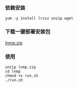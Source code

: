 ### 依赖安装
```
﻿yum -y install lrzsz unzip wget
```

### 下载一键部署安装包
[lnmp.zip](/assets/lnmp.zip)


### 使用
```
unzip lnmp.zip
cd lnmp
chmod +x run.sh
./run.sh
```